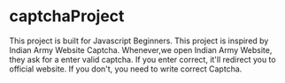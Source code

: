 # captchaProject

This project is built for Javascript Beginners.
This project is inspired by Indian Army Website Captcha. Whenever,we open Indian Army Website, they ask for a enter valid captcha. 
If you enter correct, it'll redirect you to official website.
If you don't, you need to write correct Captcha.
